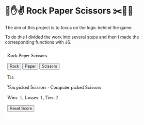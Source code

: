  # 👊✋✌️ Rock Paper Scissors ✂️📜🗻
 The aim of this project is to focus on the logic behind the game.

 To do this I divided the work into several steps and then I made the corresponding functions with JS.

 <img src = 'https://github.com/DeniseDichiara/Rock-Paper-Scissors---Draft/blob/main/Draft%20Rock-Paper-Scissors.png'>
